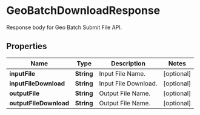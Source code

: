 

# GeoBatchDownloadResponse

Response body for Geo Batch Submit File API.
## Properties

Name | Type | Description | Notes
------------ | ------------- | ------------- | -------------
**inputFile** | **String** | Input File Name. |  [optional]
**inputFileDownload** | **String** | Input File Download. |  [optional]
**outputFile** | **String** | Output File Name. |  [optional]
**outputFileDownload** | **String** | Output File Name. |  [optional]



